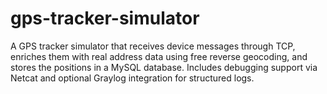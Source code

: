 # gps-tracker-simulator
A GPS tracker simulator that receives device messages through TCP, enriches them with real address data using free reverse geocoding, and stores the positions in a MySQL database. Includes debugging support via Netcat and optional Graylog integration for structured logs.
